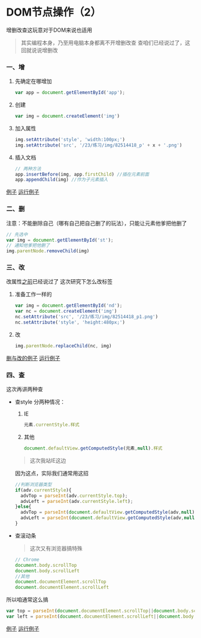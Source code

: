 # DOM节点操作（2）
增删改查这玩意对于DOM来说也适用
> 其实编程本身，乃至用电脑本身都离不开增删改查
查咱们已经说过了，这回就说说增删改
### 一、增
1. 先确定在哪增加
   ```js
   var app = document.getElementById('app');
   ```
2. 创建
    ```js
    var img = document.createElement('img')
    ```
2. 加入属性
   ```js
   img.setAttribute('style', 'width:100px;')
   img.setAttribute('src', '/23/练习/img/82514418_p' + x + '.png')
   ```
3. 插入文档
   ```js
   // 两种方法
   app.insertBefore(img, app.firstChild) //插在元素前面
   app.appendChild(img) //作为子元素插入
   ```
[例子](./练习/1.html) [运行例子](https://homework.zdatek.top/25/练习/1.html)
### 二、删
注意：不能删除自己（哪有自己把自己删了的玩法），只能让元素他爹把他删了
```js
// 先选中
var img = document.getElementById('st');
// 通知他爹把他删了
img.parentNode.removeChild(img)
```
### 三、改
改属性[之前](../24/readme.md#四、控制节点属性)已经说过了
这次研究下怎么改标签
1. 准备工作一样的
    ```js
    var img = document.getElementById('nd');
    var nc = document.createElement('img')
    nc.setAttribute('src', '/23/练习/img/82514418_p1.png')
    nc.setAttribute('style', 'height:480px;')
    ```
2. 改
   ```js
   img.parentNode.replaceChild(nc, img)
   ```
[删与改的例子](./练习/2.html) [运行例子](https://homework.zdatek.top/25/练习/2.html)
### 四、查
这次再讲两种查
* 查style
  分两种情况：
  1. IE
     ```js
     元素.currentStyle.样式
     ```
  2. 其他
     ```js
     document.defaultView.getComputedStyle(元素,null).样式
     ```
  > 这次我站IE这边

  因为这点，实际我们通常用这招
  ```js
  //判断浏览器类型
  if(adv.currentStyle){
    advTop = parseInt(adv.currentStyle.top);
    advLeft = parseInt(adv.currentStyle.left);
  }else{
    advTop = parseInt(document.defaultView.getComputedStyle(adv,null).top);
    advLeft = parseInt(document.defaultView.getComputedStyle(adv,null).left);
  }
  ```
* 查滚动条
  > 这次又有浏览器搞特殊
  ```js
  // Chrome
  document.body.scrollTop
  document.body.scrollLeft
  //其他
  document.documentElement.scrollTop
  document.documentElement.scrollLeft
  ```
所以咱通常这么搞
```js
var top = parseInt(document.documentElement.scrollTop||document.body.scrollTop);
var left = parseInt(document.documentElement.scrollLeft||document.body.scrollLeft);
```
[例子](./练习/5/index.html) [运行例子](https://homework.zdatek.top/25/练习/5/index.html)